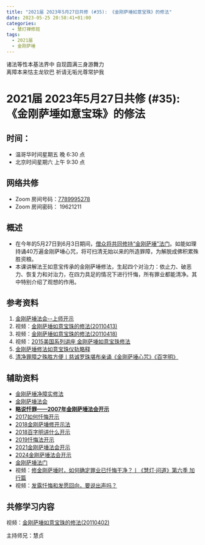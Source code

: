 ```yaml
---
title: "2021届 2023年5月27日共修 (#35): 《金刚萨埵如意宝珠》的修法"
date: 2023-05-25 20:58:41+01:00
categories:
  - 慧灯禅修班
tags:
  - 2021届
  - 金刚萨埵
---
```

<!--StartFragment-->

诸法等性本基法界中 自现圆满三身游舞力\
离障本来怙主龙钦巴 祈请无垢光尊常护我

# 2021届 2023年5月27日共修 (#35): 《金刚萨埵如意宝珠》的修法

<!--EndFragment-->

## 时间：

* 温哥华时间星期五 晚 6:30 点
* 北京时间星期六 上午 9:30 点

## 网络共修

* Zoom 房间号码：[7789995278](https://us02web.zoom.us/j/7789995278?pwd=VjZmbWJFY2k2K0E5RVB2cTNIQmhqUT09)
* Zoom 房间密码： 19621211

## 概述

* 在今年的5月27日到6月3日期间，[僧众将共同修持“金刚萨埵”法门](https://www.youtube.com/watch?v=4Acc7m0VUNk)。如能如理持诵40万遍金刚萨埵心咒，将可扫清无始以来的所造罪障，为解脱成佛积累殊胜资粮。
* 本课讲解法王如意宝传承的金刚萨埵修法，生起四个对治力：依止力、破恶力、恢复力和对治力，在四力具足的情况下进行忏悔，所有罪业都能清净。其中特别介绍了观想的作用。

## 参考资料

1. [金刚萨埵法会--上师开示](https://s3.ap-northeast-1.wasabisys.com/hdcx/hdv/v/%E9%87%91%E5%88%9A%E8%90%A8%E5%9F%B5%E6%B3%95%E4%BC%9A--%E4%B8%8A%E5%B8%88%E5%BC%80%E7%A4%BA.mp4)
2. 视频：[金刚萨埵如意宝珠的修法(20110413)](https://fohuifayu.com/index.php/huideng-jiangtang/fofa-jianxiu/jingangsaduo-de-xiufa/824-l11052?title=)
3. 视频：[金刚萨埵如意宝珠的修法(20110418)](https://fohuifayu.com/index.php/huideng-jiangtang/fofa-jianxiu/jingangsaduo-de-xiufa/501-l11044?title=)
4. 视频：[2015美国系列讲座 金刚萨埵如意宝珠修法](https://fohuifayu.com/index.php/huideng-jiangtang/huanqiu-xilie/mei-guo/1130-l15017?title=)
5. [金刚萨埵修法如意宝珠仪轨略释](https://www.xianmixuezi.com/%E5%85%B6%E4%BB%96/%E5%9B%9B%E9%87%91%E5%88%9A%E8%90%A8%E5%9F%B5%E6%B3%95%E9%97%A8/01-%E5%85%B3%E8%A6%81%E6%91%84%E7%95%A5/%E9%87%91%E5%88%9A%E8%90%A8%E5%9F%B5%E4%BF%AE%E6%B3%95%E5%A6%82%E6%84%8F%E5%AE%9D%E7%8F%A0%E4%BB%AA%E8%BD%A8%E7%95%A5%E9%87%8A)
6. [清净罪障之殊胜方便丨慈诚罗珠堪布亲诵《金刚萨埵心咒》《百字明》](https://fohuifayu.com/index.php/other-column/9661-v08?title=%E5%BF%8F%E6%82%94#anchor)



## 辅助资料

* [金刚萨埵净障实修法](https://www.zhihuihai.net/%E5%AE%81%E7%8E%9B%E6%B3%95%E8%84%89%E4%BC%A0%E6%89%BF/%E5%96%87%E8%8D%A3%E6%B3%95%E4%BC%9A/%E9%87%91%E5%88%9A%E8%90%A8%E5%9F%B5%E6%B3%95%E4%BC%9A/%E9%87%91%E5%88%9A%E8%90%A8%E5%9F%B5%E5%87%80%E9%9A%9C%E5%AE%9E%E4%BF%AE%E6%B3%95)
* [金刚萨埵法会](https://www.zhihuihai.net/%E5%AE%81%E7%8E%9B%E6%B3%95%E8%84%89%E4%BC%A0%E6%89%BF/%E5%96%87%E8%8D%A3%E6%B3%95%E4%BC%9A/%E9%87%91%E5%88%9A%E8%90%A8%E5%9F%B5%E6%B3%95%E4%BC%9A)[](https://www.zhihuihai.net/%E5%AD%A6%E4%BD%9B%E4%B9%8B%E5%AE%B6/%E5%88%9D%E7%BA%A7%E8%AF%BE%E7%A8%8B/%E5%85%A5%E9%97%A8/%E7%A6%BB%E5%B9%B8%E7%A6%8F%E5%BE%88%E8%BF%91/%E7%95%A5%E8%AF%B4%E5%BF%8F%E7%BD%AA)
* **[略说忏罪——2007年金刚萨埵法会开示](https://www.zhihuihai.net/%E5%AD%A6%E4%BD%9B%E4%B9%8B%E5%AE%B6/%E5%88%9D%E7%BA%A7%E8%AF%BE%E7%A8%8B/%E5%85%A5%E9%97%A8/%E7%A6%BB%E5%B9%B8%E7%A6%8F%E5%BE%88%E8%BF%91/%E7%95%A5%E8%AF%B4%E5%BF%8F%E7%BD%AA)**
* [2017如何忏悔开示](https://www.zhihuihai.net/%E5%AE%81%E7%8E%9B%E6%B3%95%E8%84%89%E4%BC%A0%E6%89%BF/%E5%96%87%E8%8D%A3%E6%B3%95%E4%BC%9A/%E9%87%91%E5%88%9A%E8%90%A8%E5%9F%B5%E6%B3%95%E4%BC%9A/2017%E5%A6%82%E4%BD%95%E5%BF%8F%E6%82%94%E5%BC%80%E7%A4%BA)
* [2018金刚萨埵修开示法](https://www.zhihuihai.net/%E5%AE%81%E7%8E%9B%E6%B3%95%E8%84%89%E4%BC%A0%E6%89%BF/%E5%96%87%E8%8D%A3%E6%B3%95%E4%BC%9A/%E9%87%91%E5%88%9A%E8%90%A8%E5%9F%B5%E6%B3%95%E4%BC%9A/2018%E9%87%91%E5%88%9A%E8%90%A8%E5%9F%B5%E4%BF%AE%E5%BC%80%E7%A4%BA%E6%B3%95)
* [2018百字明讲什么开示](https://www.zhihuihai.net/%E5%AE%81%E7%8E%9B%E6%B3%95%E8%84%89%E4%BC%A0%E6%89%BF/%E5%96%87%E8%8D%A3%E6%B3%95%E4%BC%9A/%E9%87%91%E5%88%9A%E8%90%A8%E5%9F%B5%E6%B3%95%E4%BC%9A/2018%E7%99%BE%E5%AD%97%E6%98%8E%E8%AE%B2%E4%BB%80%E4%B9%88%E5%BC%80%E7%A4%BA)
* [2019忏悔法开示](https://www.zhihuihai.net/%E5%AE%81%E7%8E%9B%E6%B3%95%E8%84%89%E4%BC%A0%E6%89%BF/%E5%96%87%E8%8D%A3%E6%B3%95%E4%BC%9A/%E9%87%91%E5%88%9A%E8%90%A8%E5%9F%B5%E6%B3%95%E4%BC%9A/2019%E5%BF%8F%E6%82%94%E6%B3%95%E5%BC%80%E7%A4%BA)
* [2021金刚萨埵法会开示](https://www.zhihuihai.net/%E5%AE%81%E7%8E%9B%E6%B3%95%E8%84%89%E4%BC%A0%E6%89%BF/%E5%96%87%E8%8D%A3%E6%B3%95%E4%BC%9A/%E9%87%91%E5%88%9A%E8%90%A8%E5%9F%B5%E6%B3%95%E4%BC%9A/2021%E9%87%91%E5%88%9A%E8%90%A8%E5%9F%B5%E6%B3%95%E4%BC%9A%E5%BC%80%E7%A4%BA)
* [2024金刚萨埵法会开示](https://www.zhihuihai.net/%E5%AE%81%E7%8E%9B%E6%B3%95%E8%84%89%E4%BC%A0%E6%89%BF/%E5%96%87%E8%8D%A3%E6%B3%95%E4%BC%9A/%E9%87%91%E5%88%9A%E8%90%A8%E5%9F%B5%E6%B3%95%E4%BC%9A/2024%E9%87%91%E8%90%A8%E6%B3%95%E4%BC%9A%E5%BC%80%E7%A4%BA)
* [金刚萨埵法门](https://www.xianmixuezi.com/%E5%85%B6%E4%BB%96/%E5%9B%9B%E9%87%91%E5%88%9A%E8%90%A8%E5%9F%B5%E6%B3%95%E9%97%A8)
* 视频：[修金刚萨埵时，如何确定罪业已忏悔干净？丨《慧灯·问道》第六季 加行篇](https://fohuifayu.com/index.php/shipin-jingcui/huideng-wendao/diliuji/jiaxing-pian/5955-w21338?title=)
* 视频：[发露忏悔和发愿回向，要说出声吗？](https://fohuifayu.com/index.php/shipin-jingcui/wenda-zhailu/5072-W19004-V05?title=%E9%87%91%E5%88%9A%E8%90%A8%E5%9F%B5)




<!--EndFragment-->

## **共修学习内容**

视频：[](https://fohuifayu.com/index.php/huideng-jiangtang/huanqiu-xilie/mei-guo/1130-l15017?title=)[金刚萨埵如意宝珠的修法(20110402)](https://fohuifayu.com/index.php/huideng-jiangtang/fofa-jianxiu/jingangsaduo-de-xiufa/729-l11031?title=)

主持师兄：慧贞

<!--EndFragment-->

<!--EndFragment-->

